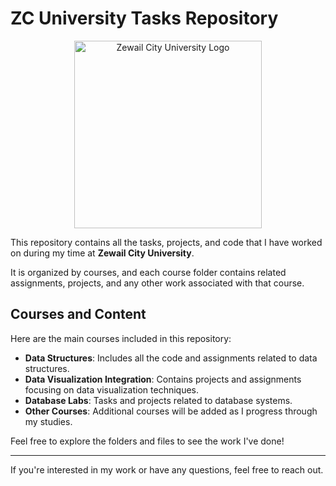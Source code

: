 # ZC University Tasks Repository

<div align="center">
    <img src="https://theigclub.com/wp-content/uploads/2022/07/Zewail-City.png" alt="Zewail City University Logo" width="300">
</div>

This repository contains all the tasks, projects, and code that I have worked on during my time at **Zewail City University**. 

It is organized by courses, and each course folder contains related assignments, projects, and any other work associated with that course.

## Courses and Content

Here are the main courses included in this repository:

- **Data Structures**: Includes all the code and assignments related to data structures.
- **Data Visualization Integration**: Contains projects and assignments focusing on data visualization techniques.
- **Database Labs**: Tasks and projects related to database systems.
- **Other Courses**: Additional courses will be added as I progress through my studies.

Feel free to explore the folders and files to see the work I've done!

---

If you're interested in my work or have any questions, feel free to reach out.
